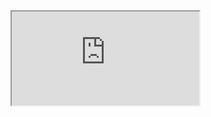 
<iframe className="responsive-iframe" src="https://forms.monday.com/forms/embed/064c18edc7a31808b5624d13ac18bd2c?r=use1"
></iframe>